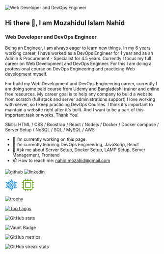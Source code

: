 ![Web Developer and DevOps Engineer](https://media.licdn.com/dms/image/D5616AQHmX17e1eit3w/profile-displaybackgroundimage-shrink_350_1400/0/1705222536592?e=1719446400&v=beta&t=ceF7n3Ub8rniXmUIFABElawvTvwxh32XeKBve810TcU)



## Hi there 👋, I am Mozahidul Islam Nahid
### Web Developer and DevOps Engineer


Being an Engineer, I am always eager to learn new things. In my 6 years working career, I have worked as a DevOps Engineer for 1 year and as an Admin & Procurement - Specialist for 4.5 years. Currently I focus my full career on Web Development and DevOps Engineer. For this I am doing a professional course on DevOps Engineering and practicing Web development myself.

For build my Web Development and DevOps Engineering career, currently I am doing some paid course from Udemy and Bangladeshi trainer and online free resources. My career goal is to help any company to build a website from scratch (full stack and server administrations support) I love working with server, so I keep practicing DevOps Courses. I think it's important to maintain a website right after it's built. And I want to be a part of this important task or works.
Thank You!

Skills:  HTML / CSS / Boostrap / React / Nodejs / Docker / Docker compose / Server Setup / NoSQL / SQL / MySQL / AWS

- 🔭 I’m currently working on this page. 
- 🌱 I’m currently learning DevOps Engineering, JavaScrip, React 
- 💬 Ask me about Server Setup, Docker Setup, LAMP Setup, Server Management, Frontend 
- 📫 How to reach me: nahid.mozahid@gmail.com 


[<img src='https://cdn.jsdelivr.net/npm/simple-icons@3.0.1/icons/github.svg' alt='github' height='40'>](https://github.com/https://github.com/nahidmozahid)  [<img src='https://cdn.jsdelivr.net/npm/simple-icons@3.0.1/icons/linkedin.svg' alt='linkedin' height='40'>](https://www.linkedin.com/in/https://www.linkedin.com/in/mozahidul-islam-nahid//)  

<a href='https://archiveprogram.github.com/'><img src='https://raw.githubusercontent.com/acervenky/animated-github-badges/master/assets/acbadge.gif' width='40' height='40'></a> <a href='https://docs.github.com/en/developers'><img src='https://raw.githubusercontent.com/acervenky/animated-github-badges/master/assets/devbadge.gif' width='40' height='40'></a> 

[![trophy](https://github-profile-trophy.vercel.app/?username=https://github.com/nahidmozahid)](https://github.com/ryo-ma/github-profile-trophy)

[![Top Langs](https://github-readme-stats.vercel.app/api/top-langs/?username=https://github.com/nahidmozahid)](https://github.com/anuraghazra/github-readme-stats)

![GitHub stats](https://github-readme-stats.vercel.app/api?username=https://github.com/nahidmozahid&show_icons=true&count_private=true)  

![Vaunt Badge](https://api.vaunt.dev/v1/github/entities/https://github.com/nahidmozahid/contributions?format=svg&private=true)  

![GitHub metrics](https://metrics.lecoq.io/https://github.com/nahidmozahid)  

![GitHub streak stats](https://streak-stats.demolab.com/?user=https://github.com/nahidmozahid)  


